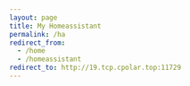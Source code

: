 ```yaml
---
layout: page
title: My Homeassistant
permalink: /ha
redirect_from:
  - /home
  - /homeassistant
redirect_to: http://19.tcp.cpolar.top:11729
---
```

